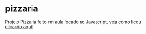 # pizzaria
Projeto Pizzaria feito em aula focado no Javascript, veja como ficou <a href="https://ladsonmario.github.io/pizzaria/">clicando aqui!</a>
